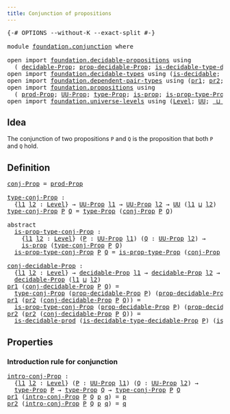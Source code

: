 ```yaml
---
title: Conjunction of propositions
---
```


<pre class="Agda"><a id="53" class="Symbol">{-#</a> <a id="57" class="Keyword">OPTIONS</a> <a id="65" class="Pragma">--without-K</a> <a id="77" class="Pragma">--exact-split</a> <a id="91" class="Symbol">#-}</a>

<a id="96" class="Keyword">module</a> <a id="103" href="foundation.conjunction.html" class="Module">foundation.conjunction</a> <a id="126" class="Keyword">where</a>

<a id="133" class="Keyword">open</a> <a id="138" class="Keyword">import</a> <a id="145" href="foundation.decidable-propositions.html" class="Module">foundation.decidable-propositions</a> <a id="179" class="Keyword">using</a>
  <a id="187" class="Symbol">(</a> <a id="189" href="foundation.decidable-propositions.html#2357" class="Function">decidable-Prop</a><a id="203" class="Symbol">;</a> <a id="205" href="foundation.decidable-propositions.html#2506" class="Function">prop-decidable-Prop</a><a id="224" class="Symbol">;</a> <a id="226" href="foundation.decidable-propositions.html#2813" class="Function">is-decidable-type-decidable-Prop</a><a id="258" class="Symbol">)</a>
<a id="260" class="Keyword">open</a> <a id="265" class="Keyword">import</a> <a id="272" href="foundation.decidable-types.html" class="Module">foundation.decidable-types</a> <a id="299" class="Keyword">using</a> <a id="305" class="Symbol">(</a><a id="306" href="foundation.decidable-types.html#1918" class="Function">is-decidable</a><a id="318" class="Symbol">;</a> <a id="320" href="foundation.decidable-types.html#3336" class="Function">is-decidable-prod</a><a id="337" class="Symbol">)</a>
<a id="339" class="Keyword">open</a> <a id="344" class="Keyword">import</a> <a id="351" href="foundation.dependent-pair-types.html" class="Module">foundation.dependent-pair-types</a> <a id="383" class="Keyword">using</a> <a id="389" class="Symbol">(</a><a id="390" href="foundation-core.dependent-pair-types.html#605" class="Field">pr1</a><a id="393" class="Symbol">;</a> <a id="395" href="foundation-core.dependent-pair-types.html#617" class="Field">pr2</a><a id="398" class="Symbol">;</a> <a id="400" href="foundation-core.dependent-pair-types.html#588" class="InductiveConstructor">pair</a><a id="404" class="Symbol">)</a>
<a id="406" class="Keyword">open</a> <a id="411" class="Keyword">import</a> <a id="418" href="foundation.propositions.html" class="Module">foundation.propositions</a> <a id="442" class="Keyword">using</a>
  <a id="450" class="Symbol">(</a> <a id="452" href="foundation-core.propositions.html#5874" class="Function">prod-Prop</a><a id="461" class="Symbol">;</a> <a id="463" href="foundation-core.propositions.html#1393" class="Function">UU-Prop</a><a id="470" class="Symbol">;</a> <a id="472" href="foundation-core.propositions.html#1495" class="Function">type-Prop</a><a id="481" class="Symbol">;</a> <a id="483" href="foundation-core.propositions.html#1309" class="Function">is-prop</a><a id="490" class="Symbol">;</a> <a id="492" href="foundation-core.propositions.html#1562" class="Function">is-prop-type-Prop</a><a id="509" class="Symbol">)</a>
<a id="511" class="Keyword">open</a> <a id="516" class="Keyword">import</a> <a id="523" href="foundation.universe-levels.html" class="Module">foundation.universe-levels</a> <a id="550" class="Keyword">using</a> <a id="556" class="Symbol">(</a><a id="557" href="Agda.Primitive.html#597" class="Postulate">Level</a><a id="562" class="Symbol">;</a> <a id="564" href="foundation-core.universe-levels.html#235" class="Primitive">UU</a><a id="566" class="Symbol">;</a> <a id="568" href="Agda.Primitive.html#810" class="Primitive Operator">_⊔_</a><a id="571" class="Symbol">)</a>
</pre>
## Idea

The conjunction of two propositions `P` and `Q` is the proposition that both `P` and `Q` hold.

## Definition

<pre class="Agda"><a id="conj-Prop"></a><a id="706" href="foundation.conjunction.html#706" class="Function">conj-Prop</a> <a id="716" class="Symbol">=</a> <a id="718" href="foundation-core.propositions.html#5874" class="Function">prod-Prop</a>

<a id="type-conj-Prop"></a><a id="729" href="foundation.conjunction.html#729" class="Function">type-conj-Prop</a> <a id="744" class="Symbol">:</a>
  <a id="748" class="Symbol">{</a><a id="749" href="foundation.conjunction.html#749" class="Bound">l1</a> <a id="752" href="foundation.conjunction.html#752" class="Bound">l2</a> <a id="755" class="Symbol">:</a> <a id="757" href="Agda.Primitive.html#597" class="Postulate">Level</a><a id="762" class="Symbol">}</a> <a id="764" class="Symbol">→</a> <a id="766" href="foundation-core.propositions.html#1393" class="Function">UU-Prop</a> <a id="774" href="foundation.conjunction.html#749" class="Bound">l1</a> <a id="777" class="Symbol">→</a> <a id="779" href="foundation-core.propositions.html#1393" class="Function">UU-Prop</a> <a id="787" href="foundation.conjunction.html#752" class="Bound">l2</a> <a id="790" class="Symbol">→</a> <a id="792" href="foundation-core.universe-levels.html#235" class="Primitive">UU</a> <a id="795" class="Symbol">(</a><a id="796" href="foundation.conjunction.html#749" class="Bound">l1</a> <a id="799" href="Agda.Primitive.html#810" class="Primitive Operator">⊔</a> <a id="801" href="foundation.conjunction.html#752" class="Bound">l2</a><a id="803" class="Symbol">)</a>
<a id="805" href="foundation.conjunction.html#729" class="Function">type-conj-Prop</a> <a id="820" href="foundation.conjunction.html#820" class="Bound">P</a> <a id="822" href="foundation.conjunction.html#822" class="Bound">Q</a> <a id="824" class="Symbol">=</a> <a id="826" href="foundation-core.propositions.html#1495" class="Function">type-Prop</a> <a id="836" class="Symbol">(</a><a id="837" href="foundation.conjunction.html#706" class="Function">conj-Prop</a> <a id="847" href="foundation.conjunction.html#820" class="Bound">P</a> <a id="849" href="foundation.conjunction.html#822" class="Bound">Q</a><a id="850" class="Symbol">)</a>

<a id="853" class="Keyword">abstract</a>
  <a id="is-prop-type-conj-Prop"></a><a id="864" href="foundation.conjunction.html#864" class="Function">is-prop-type-conj-Prop</a> <a id="887" class="Symbol">:</a>
    <a id="893" class="Symbol">{</a><a id="894" href="foundation.conjunction.html#894" class="Bound">l1</a> <a id="897" href="foundation.conjunction.html#897" class="Bound">l2</a> <a id="900" class="Symbol">:</a> <a id="902" href="Agda.Primitive.html#597" class="Postulate">Level</a><a id="907" class="Symbol">}</a> <a id="909" class="Symbol">(</a><a id="910" href="foundation.conjunction.html#910" class="Bound">P</a> <a id="912" class="Symbol">:</a> <a id="914" href="foundation-core.propositions.html#1393" class="Function">UU-Prop</a> <a id="922" href="foundation.conjunction.html#894" class="Bound">l1</a><a id="924" class="Symbol">)</a> <a id="926" class="Symbol">(</a><a id="927" href="foundation.conjunction.html#927" class="Bound">Q</a> <a id="929" class="Symbol">:</a> <a id="931" href="foundation-core.propositions.html#1393" class="Function">UU-Prop</a> <a id="939" href="foundation.conjunction.html#897" class="Bound">l2</a><a id="941" class="Symbol">)</a> <a id="943" class="Symbol">→</a>
    <a id="949" href="foundation-core.propositions.html#1309" class="Function">is-prop</a> <a id="957" class="Symbol">(</a><a id="958" href="foundation.conjunction.html#729" class="Function">type-conj-Prop</a> <a id="973" href="foundation.conjunction.html#910" class="Bound">P</a> <a id="975" href="foundation.conjunction.html#927" class="Bound">Q</a><a id="976" class="Symbol">)</a>
  <a id="980" href="foundation.conjunction.html#864" class="Function">is-prop-type-conj-Prop</a> <a id="1003" href="foundation.conjunction.html#1003" class="Bound">P</a> <a id="1005" href="foundation.conjunction.html#1005" class="Bound">Q</a> <a id="1007" class="Symbol">=</a> <a id="1009" href="foundation-core.propositions.html#1562" class="Function">is-prop-type-Prop</a> <a id="1027" class="Symbol">(</a><a id="1028" href="foundation.conjunction.html#706" class="Function">conj-Prop</a> <a id="1038" href="foundation.conjunction.html#1003" class="Bound">P</a> <a id="1040" href="foundation.conjunction.html#1005" class="Bound">Q</a><a id="1041" class="Symbol">)</a>

<a id="conj-decidable-Prop"></a><a id="1044" href="foundation.conjunction.html#1044" class="Function">conj-decidable-Prop</a> <a id="1064" class="Symbol">:</a>
  <a id="1068" class="Symbol">{</a><a id="1069" href="foundation.conjunction.html#1069" class="Bound">l1</a> <a id="1072" href="foundation.conjunction.html#1072" class="Bound">l2</a> <a id="1075" class="Symbol">:</a> <a id="1077" href="Agda.Primitive.html#597" class="Postulate">Level</a><a id="1082" class="Symbol">}</a> <a id="1084" class="Symbol">→</a> <a id="1086" href="foundation.decidable-propositions.html#2357" class="Function">decidable-Prop</a> <a id="1101" href="foundation.conjunction.html#1069" class="Bound">l1</a> <a id="1104" class="Symbol">→</a> <a id="1106" href="foundation.decidable-propositions.html#2357" class="Function">decidable-Prop</a> <a id="1121" href="foundation.conjunction.html#1072" class="Bound">l2</a> <a id="1124" class="Symbol">→</a>
  <a id="1128" href="foundation.decidable-propositions.html#2357" class="Function">decidable-Prop</a> <a id="1143" class="Symbol">(</a><a id="1144" href="foundation.conjunction.html#1069" class="Bound">l1</a> <a id="1147" href="Agda.Primitive.html#810" class="Primitive Operator">⊔</a> <a id="1149" href="foundation.conjunction.html#1072" class="Bound">l2</a><a id="1151" class="Symbol">)</a>
<a id="1153" href="foundation-core.dependent-pair-types.html#605" class="Field">pr1</a> <a id="1157" class="Symbol">(</a><a id="1158" href="foundation.conjunction.html#1044" class="Function">conj-decidable-Prop</a> <a id="1178" href="foundation.conjunction.html#1178" class="Bound">P</a> <a id="1180" href="foundation.conjunction.html#1180" class="Bound">Q</a><a id="1181" class="Symbol">)</a> <a id="1183" class="Symbol">=</a>
  <a id="1187" href="foundation.conjunction.html#729" class="Function">type-conj-Prop</a> <a id="1202" class="Symbol">(</a><a id="1203" href="foundation.decidable-propositions.html#2506" class="Function">prop-decidable-Prop</a> <a id="1223" href="foundation.conjunction.html#1178" class="Bound">P</a><a id="1224" class="Symbol">)</a> <a id="1226" class="Symbol">(</a><a id="1227" href="foundation.decidable-propositions.html#2506" class="Function">prop-decidable-Prop</a> <a id="1247" href="foundation.conjunction.html#1180" class="Bound">Q</a><a id="1248" class="Symbol">)</a>
<a id="1250" href="foundation-core.dependent-pair-types.html#605" class="Field">pr1</a> <a id="1254" class="Symbol">(</a><a id="1255" href="foundation-core.dependent-pair-types.html#617" class="Field">pr2</a> <a id="1259" class="Symbol">(</a><a id="1260" href="foundation.conjunction.html#1044" class="Function">conj-decidable-Prop</a> <a id="1280" href="foundation.conjunction.html#1280" class="Bound">P</a> <a id="1282" href="foundation.conjunction.html#1282" class="Bound">Q</a><a id="1283" class="Symbol">))</a> <a id="1286" class="Symbol">=</a>
  <a id="1290" href="foundation.conjunction.html#864" class="Function">is-prop-type-conj-Prop</a> <a id="1313" class="Symbol">(</a><a id="1314" href="foundation.decidable-propositions.html#2506" class="Function">prop-decidable-Prop</a> <a id="1334" href="foundation.conjunction.html#1280" class="Bound">P</a><a id="1335" class="Symbol">)</a> <a id="1337" class="Symbol">(</a><a id="1338" href="foundation.decidable-propositions.html#2506" class="Function">prop-decidable-Prop</a> <a id="1358" href="foundation.conjunction.html#1282" class="Bound">Q</a><a id="1359" class="Symbol">)</a>
<a id="1361" href="foundation-core.dependent-pair-types.html#617" class="Field">pr2</a> <a id="1365" class="Symbol">(</a><a id="1366" href="foundation-core.dependent-pair-types.html#617" class="Field">pr2</a> <a id="1370" class="Symbol">(</a><a id="1371" href="foundation.conjunction.html#1044" class="Function">conj-decidable-Prop</a> <a id="1391" href="foundation.conjunction.html#1391" class="Bound">P</a> <a id="1393" href="foundation.conjunction.html#1393" class="Bound">Q</a><a id="1394" class="Symbol">))</a> <a id="1397" class="Symbol">=</a>
  <a id="1401" href="foundation.decidable-types.html#3336" class="Function">is-decidable-prod</a> <a id="1419" class="Symbol">(</a><a id="1420" href="foundation.decidable-propositions.html#2813" class="Function">is-decidable-type-decidable-Prop</a> <a id="1453" href="foundation.conjunction.html#1391" class="Bound">P</a><a id="1454" class="Symbol">)</a> <a id="1456" class="Symbol">(</a><a id="1457" href="foundation.decidable-propositions.html#2813" class="Function">is-decidable-type-decidable-Prop</a> <a id="1490" href="foundation.conjunction.html#1393" class="Bound">Q</a><a id="1491" class="Symbol">)</a>
</pre>
## Properties

### Introduction rule for conjunction

<pre class="Agda"><a id="intro-conj-Prop"></a><a id="1556" href="foundation.conjunction.html#1556" class="Function">intro-conj-Prop</a> <a id="1572" class="Symbol">:</a>
  <a id="1576" class="Symbol">{</a><a id="1577" href="foundation.conjunction.html#1577" class="Bound">l1</a> <a id="1580" href="foundation.conjunction.html#1580" class="Bound">l2</a> <a id="1583" class="Symbol">:</a> <a id="1585" href="Agda.Primitive.html#597" class="Postulate">Level</a><a id="1590" class="Symbol">}</a> <a id="1592" class="Symbol">(</a><a id="1593" href="foundation.conjunction.html#1593" class="Bound">P</a> <a id="1595" class="Symbol">:</a> <a id="1597" href="foundation-core.propositions.html#1393" class="Function">UU-Prop</a> <a id="1605" href="foundation.conjunction.html#1577" class="Bound">l1</a><a id="1607" class="Symbol">)</a> <a id="1609" class="Symbol">(</a><a id="1610" href="foundation.conjunction.html#1610" class="Bound">Q</a> <a id="1612" class="Symbol">:</a> <a id="1614" href="foundation-core.propositions.html#1393" class="Function">UU-Prop</a> <a id="1622" href="foundation.conjunction.html#1580" class="Bound">l2</a><a id="1624" class="Symbol">)</a> <a id="1626" class="Symbol">→</a>
  <a id="1630" href="foundation-core.propositions.html#1495" class="Function">type-Prop</a> <a id="1640" href="foundation.conjunction.html#1593" class="Bound">P</a> <a id="1642" class="Symbol">→</a> <a id="1644" href="foundation-core.propositions.html#1495" class="Function">type-Prop</a> <a id="1654" href="foundation.conjunction.html#1610" class="Bound">Q</a> <a id="1656" class="Symbol">→</a> <a id="1658" href="foundation.conjunction.html#729" class="Function">type-conj-Prop</a> <a id="1673" href="foundation.conjunction.html#1593" class="Bound">P</a> <a id="1675" href="foundation.conjunction.html#1610" class="Bound">Q</a>
<a id="1677" href="foundation-core.dependent-pair-types.html#605" class="Field">pr1</a> <a id="1681" class="Symbol">(</a><a id="1682" href="foundation.conjunction.html#1556" class="Function">intro-conj-Prop</a> <a id="1698" href="foundation.conjunction.html#1698" class="Bound">P</a> <a id="1700" href="foundation.conjunction.html#1700" class="Bound">Q</a> <a id="1702" href="foundation.conjunction.html#1702" class="Bound">p</a> <a id="1704" href="foundation.conjunction.html#1704" class="Bound">q</a><a id="1705" class="Symbol">)</a> <a id="1707" class="Symbol">=</a> <a id="1709" href="foundation.conjunction.html#1702" class="Bound">p</a>
<a id="1711" href="foundation-core.dependent-pair-types.html#617" class="Field">pr2</a> <a id="1715" class="Symbol">(</a><a id="1716" href="foundation.conjunction.html#1556" class="Function">intro-conj-Prop</a> <a id="1732" href="foundation.conjunction.html#1732" class="Bound">P</a> <a id="1734" href="foundation.conjunction.html#1734" class="Bound">Q</a> <a id="1736" href="foundation.conjunction.html#1736" class="Bound">p</a> <a id="1738" href="foundation.conjunction.html#1738" class="Bound">q</a><a id="1739" class="Symbol">)</a> <a id="1741" class="Symbol">=</a> <a id="1743" href="foundation.conjunction.html#1738" class="Bound">q</a>
</pre>